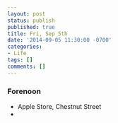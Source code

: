 ```yaml
---
layout: post
status: publish
published: true
title: Fri, Sep 5th
date: '2014-09-05 11:30:00 -0700'
categories:
- Life
tags: []
comments: []
---
```


### Forenoon
- Apple Store, Chestnut Street
-
